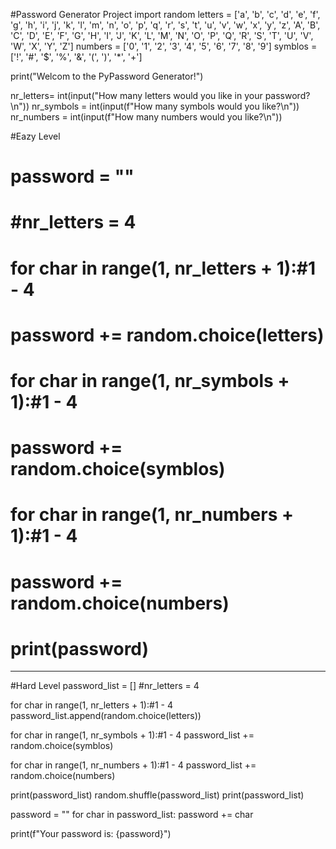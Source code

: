 #Password Generator Project
import random
letters = ['a', 'b', 'c', 'd', 'e', 'f', 'g', 'h', 'i', 'j', 'k',
'l', 'm', 'n', 'o', 'p',	'q', 'r', 's', 't', 'u', 'v', 'w', 'x',
'y', 'z', 'A', 'B', 'C', 'D', 'E', 'F', 'G', 'H', 'I', 'J', 'K', 
'L', 'M', 'N', 'O', 'P',	'Q', 'R', 'S', 'T', 'U', 'V', 'W', 'X',
'Y', 'Z']
numbers = ['0', '1', '2', '3', '4', '5', '6', '7', '8', '9']
symblos = ['!', '#', '$', '%', '&', '(', ')', '*', '+']

print("Welcom to the PyPassword Generator!")

nr_letters= int(input("How many letters would you like in your password?\n"))
nr_symbols = int(input(f"How many symbols would you like?\n"))
nr_numbers = int(input(f"How many numbers would you like?\n"))


#Eazy Level
# password = ""
# #nr_letters = 4
# for char in range(1, nr_letters + 1):#1 - 4
#   password += random.choice(letters) 

# for char in range(1, nr_symbols + 1):#1 - 4
#   password += random.choice(symblos)

# for char in range(1, nr_numbers + 1):#1 - 4
#   password += random.choice(numbers)

# print(password)
--------------------------------------------------------------------------------------------------------------------------------------------

#Hard Level
password_list = []
#nr_letters = 4

for char in range(1, nr_letters + 1):#1 - 4
  password_list.append(random.choice(letters)) 

for char in range(1, nr_symbols + 1):#1 - 4
  password_list += random.choice(symblos)

for char in range(1, nr_numbers + 1):#1 - 4
  password_list += random.choice(numbers)

print(password_list)
random.shuffle(password_list)
print(password_list)

password = ""
for char in password_list:
  password += char

print(f"Your password is: {password}")
